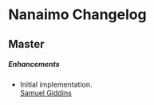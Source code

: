 # Nanaimo Changelog

## Master

##### Enhancements

* Initial implementation.  
  [Samuel Giddins](https://github.com/segiddins)
